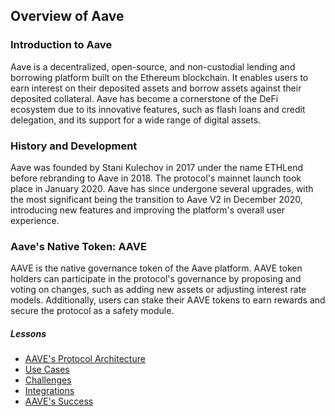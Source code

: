## Overview of Aave

### Introduction to Aave

Aave is a decentralized, open-source, and non-custodial lending and borrowing platform built on the Ethereum blockchain. It enables users to earn interest on their deposited assets and borrow assets against their deposited collateral. Aave has become a cornerstone of the DeFi ecosystem due to its innovative features, such as flash loans and credit delegation, and its support for a wide range of digital assets.

### History and Development

Aave was founded by Stani Kulechov in 2017 under the name ETHLend before rebranding to Aave in 2018. The protocol's mainnet launch took place in January 2020. Aave has since undergone several upgrades, with the most significant being the transition to Aave V2 in December 2020, introducing new features and improving the platform's overall user experience.

### Aave's Native Token: AAVE

AAVE is the native governance token of the Aave platform. AAVE token holders can participate in the protocol's governance by proposing and voting on changes, such as adding new assets or adjusting interest rate models. Additionally, users can stake their AAVE tokens to earn rewards and secure the protocol as a safety module.

##### Lessons

- [AAVE's Protocol Architecture](https://github.com/joinpursuit/pursuit-crypto-lessons/blob/main/case_studies/defi/aave/lessons/architecture.md)
- [Use Cases](https://github.com/joinpursuit/pursuit-crypto-lessons/blob/main/case_studies/defi/aave/lessons/use_cases.md)
- [Challenges](https://github.com/joinpursuit/pursuit-crypto-lessons/blob/main/case_studies/defi/aave/lessons/challenges.md)
- [Integrations](https://github.com/joinpursuit/pursuit-crypto-lessons/blob/main/case_studies/defi/aave/lessons/integrations.md)
- [AAVE's Success](https://github.com/joinpursuit/pursuit-crypto-lessons/blob/main/case_studies/defi/aave/lessons/success.md)

